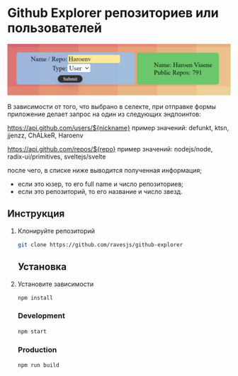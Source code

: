 # Github Explorer репозиториев или пользователей
![explorer](https://github.com/ravesjs/github-explorer/blob/main/image/explorer.png)

 В зависимости от того, что выбрано в селекте,
 при отправке формы приложение делает запрос
 на один из следующих эндпоинтов:

 https://api.github.com/users/${nickname}
 пример значений: defunkt, ktsn, jjenzz, ChALkeR, Haroenv

 https://api.github.com/repos/${repo}
 пример значений: nodejs/node, radix-ui/primitives, sveltejs/svelte

 после чего, в списке ниже выводится полученная информация;
 - если это юзер, то его full name и число репозиториев;
 - если это репозиторий, то его название и число звезд.
## Инструкция

1. Клонируйте репозиторий
    
    ```bash
    git clone https://github.com/ravesjs/github-explorer
    ```

    ## Установка
    
2. Установите зависимости
    ```bash
    npm install
    ```

    ### Development
    ```bash
    npm start
    ```
    ### Production
    
    ```bash
    npm run build
    ```
